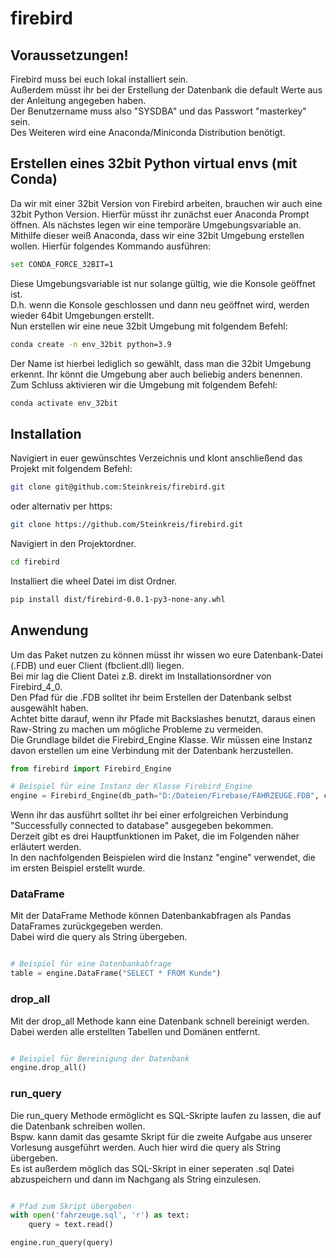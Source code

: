 # firebird

## Voraussetzungen!
Firebird muss bei euch lokal installiert sein.  
Außerdem müsst ihr bei der Erstellung der Datenbank die default Werte aus der Anleitung angegeben haben.  
Der Benutzername muss also "SYSDBA" und das Passwort "masterkey" sein.  
Des Weiteren wird eine Anaconda/Miniconda Distribution benötigt.

## Erstellen eines 32bit Python virtual envs (mit Conda)

Da wir mit einer 32bit Version von Firebird arbeiten, brauchen wir auch eine 32bit Python Version.
Hierfür müsst ihr zunächst euer Anaconda Prompt öffnen. Als nächstes legen wir eine temporäre Umgebungsvariable an.  
Mithilfe dieser weiß Anaconda, dass wir eine 32bit Umgebung erstellen wollen. Hierfür folgendes Kommando ausführen:

```bash
set CONDA_FORCE_32BIT=1
```

Diese Umgebungsvariable ist nur solange gültig, wie die Konsole geöffnet ist.  
D.h. wenn die Konsole geschlossen und dann neu geöffnet wird, werden wieder 64bit Umgebungen erstellt.  
Nun erstellen wir eine neue 32bit Umgebung mit folgendem Befehl:

```bash
conda create -n env_32bit python=3.9
```

Der Name ist hierbei lediglich so gewählt, dass man die 32bit Umgebung erkennt. Ihr könnt die Umgebung aber auch beliebig anders benennen.  
Zum Schluss aktivieren wir die Umgebung mit folgendem Befehl:

```bash
conda activate env_32bit
```

## Installation

Navigiert in euer gewünschtes Verzeichnis und klont anschließend das Projekt mit folgendem Befehl:

```bash
git clone git@github.com:Steinkreis/firebird.git
```

oder alternativ per https:

```bash
git clone https://github.com/Steinkreis/firebird.git
```

Navigiert in den Projektordner.

```bash
cd firebird
```

Installiert die wheel Datei im dist Ordner.

```bash
pip install dist/firebird-0.0.1-py3-none-any.whl
```

## Anwendung

Um das Paket nutzen zu können müsst ihr wissen wo eure Datenbank-Datei (.FDB) und euer Client (fbclient.dll) liegen.  
Bei mir lag die Client Datei z.B. direkt im Installationsordner von Firebird_4_0.  
Den Pfad für die .FDB solltet ihr beim Erstellen der Datenbank selbst ausgewählt haben.  
Achtet bitte darauf, wenn ihr Pfade mit Backslashes benutzt, daraus einen Raw-String zu machen um mögliche Probleme zu vermeiden.  
Die Grundlage bildet die Firebird_Engine Klasse. Wir müssen eine Instanz davon erstellen um eine Verbindung mit der Datenbank herzustellen.  

```python
from firebird import Firebird_Engine

# Beispiel für eine Instanz der Klasse Firebird_Engine
engine = Firebird_Engine(db_path="D:/Dateien/Firebase/FAHRZEUGE.FDB", client_path=r"D:\Programme\Firebird_4_0\fbclient.dll")
```
Wenn ihr das ausführt solltet ihr bei einer erfolgreichen Verbindung "Successfully connected to database" ausgegeben bekommen.  
Derzeit gibt es drei Hauptfunktionen im Paket, die im Folgenden näher erläutert werden.  
In den nachfolgenden Beispielen wird die Instanz "engine" verwendet, die im ersten Beispiel erstellt wurde.  

### DataFrame

Mit der DataFrame Methode können Datenbankabfragen als Pandas DataFrames zurückgegeben werden.  
Dabei wird die query als String übergeben.  

```python

# Beispiel für eine Datenbankabfrage
table = engine.DataFrame("SELECT * FROM Kunde")
```

### drop_all

Mit der drop_all Methode kann eine Datenbank schnell bereinigt werden.  
Dabei werden alle erstellten Tabellen und Domänen entfernt.  

```python

# Beispiel für Bereinigung der Datenbank
engine.drop_all()
```

### run_query

Die run_query Methode ermöglicht es SQL-Skripte laufen zu lassen, die auf die Datenbank schreiben wollen.  
Bspw. kann damit das gesamte Skript für die zweite Aufgabe aus unserer Vorlesung ausgeführt werden. Auch hier wird die query als String übergeben.  
Es ist außerdem möglich das SQL-Skript in einer seperaten .sql Datei abzuspeichern und dann im Nachgang als String einzulesen.

```python

# Pfad zum Skript übergeben
with open('fahrzeuge.sql', 'r') as text:
    query = text.read()

engine.run_query(query)
```


